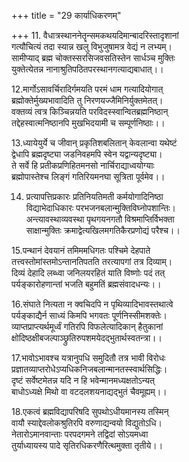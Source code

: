 +++
title = "29 कार्याधिकरणम्"

+++
11. वैधात्रस्थाननेतॄन्समकथयदिमान्बादरिस्तादृशानां  
गत्यौचित्यं तदा स्यान्न खलु विभुजुषामत्र वेद्यं न लभ्यम्।  
सामीप्याद् ब्रह्म चोक्तस्सरसिजवसतिस्तेन सार्धञ्च मुक्तिः  
युक्तेत्येतन्न नानाश्रुतिपठितपरस्थानगत्याद्यबाधात्।।

12.मार्गोऽसावर्चिरादिर्गमयति परमं धाम गत्यादियोगात्  
ब्रह्मोक्तेर्मुख्यभावादिति तु निरणयज्जैमिनिर्युक्तमेतत्।  
वक्तव्यं त्वत्र किञ्चिन्नयति परविदस्स्वान्वितब्रह्मनिष्ठान्  
तद्देहस्वात्मनिष्ठानपि मुखभिदयामी च सम्पूर्णनिष्ठाः।।

13.ध्यायेयुर्ये च जीवान् प्रकृतिशबलितान् केवलान्वा यथेष्टं  
द्वेधापि ब्रह्मदृष्ट्या जडनिवहमपि स्वेन यद्वान्यदृष्ट्या।  
ते सर्वे हि प्रतीकप्रणिहितमनसो नार्चिराद्याध्वयोग्याः  
ब्रह्मोपास्तेश्च लिङ्गं गतिरियमनघा सूत्रिता पूर्वमेव।।

14. प्रत्यापत्तिप्रकारः प्रतिनियतिमती कर्मयोगादिनिष्ठा  
विद्याभेदाधिकारः परभजनबलान्मुक्तिविघ्नोपशान्तिः।  
अन्त्यावस्थाव्यवस्था पृथगयनगतौ विश्रमाप्तिर्विभक्ता  
साक्षान्मुक्तिः क्रमाद्वेत्यखिलमगतिकैरप्रणोद्यं परैश्च।।

15.पन्थानं देवयानं तमिममधिगतः पश्चिमे देहपाते  
तत्त्वस्तोमांस्तमोऽन्तानतिपतति तरत्यापगां तत्र दिव्याम्।  
दिव्यं देहादि लब्ध्वा जनिलयरहितं याति विष्णोः पदं तत्  
पर्यङ्कारोहणान्तां भजति बहुमतिं ब्रह्मसंवादधन्यः।।

16.संघाते नित्यता न क्वचिदपि न पृथिव्यादिभावस्तथात्वे  
पर्यङ्काद्यैर्न साध्यं किमपि भगवतः पूर्णनिस्सीमशक्तेः।  
व्याप्तप्राप्त्यर्थमूर्ध्वं गतिरपि विफलेत्यादिकान् हैतुकानां  
क्षोदिष्ठक्षीबजल्पाञ्छ्रुतिरुपशमयेदद्भुतार्थस्वतन्त्रा।।

17.भावोऽभावश्च यत्रानुपधि समुदितौ तत्र भावी विरोधः  
प्रज्ञातव्याप्तरोधेऽप्यधिकनिजबलान्मानतस्स्वार्थसिद्धिः।  
दृष्टं सर्वेष्टमेतन्न यदि न हि भवेन्मानमध्यक्षतोऽन्यत्  
बाधोऽध्यक्षे मिथो वा वटदलशयनाद्यद्भुतं चैवमूह्यम्।।

18.एकत्वं ब्रह्मविद्यापरिषदि सुपथोऽधीयमानस्य तस्मिन्  
वायौ स्याद्देवलोकश्रुतिरपि वरुणाद्यन्वयो विद्युतोऽधि।  
नेतारोऽमानवान्ताः परपदगमने तद्विदां सोऽयमध्वा  
तुर्याध्यायस्य पादे सृतिरधिकरणैरित्थमुक्ता तृतीये।।